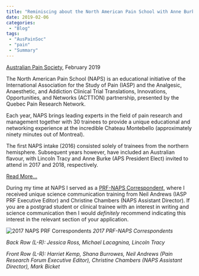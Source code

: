 ```yaml
---
title: "Reminiscing about the North American Pain School with Anne Burke"
date: 2019-02-06
categories:
 - "Blog"
tags:
 - "AusPainSoc"
 - "pain" 
 - "Summary"
---
```


<!--more-->

[Australian Pain Society](https://www.apsoc.org.au/), February 2019

The North American Pain School (NAPS) is an educational initiative of the International Association for the Study of Pain (IASP) and the Analgesic, Anaesthetic, and Addiction Clinical Trial Translations, Innovations, Opportunities, and Networks (ACTTION) partnership, presented by the Quebec Pain Research Network.

Each year, NAPS brings leading experts in the field of pain research and management together with 30 trainees to provide a unique educational and networking experience at the incredible Chateau Montebello (approximately ninety minutes out of Montreal).

The first NAPS intake (2016) consisted solely of trainees from the northern hemisphere. Subsequent years however, have included an Australian flavour, with Lincoln Tracy and Anne Burke (APS President Elect) invited to attend in 2017 and 2018, respectively. 

[Read More...](/files/content/posts/naps-writeup/naps.pdf)

During my time at NAPS I served as a [PRF-NAPS Correspondent](https://northamericanpainschool.com/prf-naps-correspondents/), where I received unique science communication training from Neil Andrews (IASP PRF Executive Editor) and Christine Chambers (NAPS Assistant Director). If you are a postgrad student or clinical trainee with an interest in writing and science communication then I would *definitely* recommend indicating this interest in the relevant section of your application. 

![2017 NAPS PRF Correspondents](/img/content/posts/naps-writeup/naps.jpg) 
*2017 PRF-NAPS Correspondents*

*Back Row (L-R): Jessica Ross, Michael Lacagnina, Lincoln Tracy*

*Front Row (L-R): Harriet Kemp, Shana Burrowes, Neil Andrews (Pain Research Forum Executive Editor), Christine Chambers (NAPS Assistant Director), Mark Bicket*